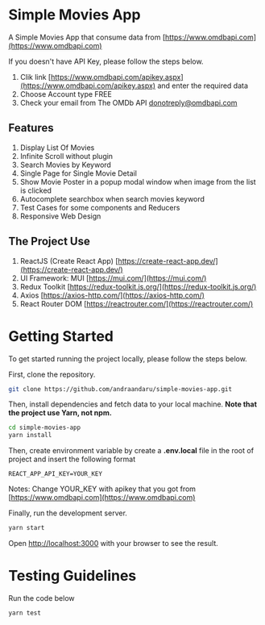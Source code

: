 # Simple Movies App

A Simple Movies App that consume data from [https://www.omdbapi.com](https://www.omdbapi.com)

If you doesn't have API Key, please follow the steps below.

1. Clik link [https://www.omdbapi.com/apikey.aspx](https://www.omdbapi.com/apikey.aspx) and enter the required data
2. Choose Account type FREE
3. Check your email from The OMDb API <donotreply@omdbapi.com>

## Features

1. Display List Of Movies
2. Infinite Scroll without plugin
3. Search Movies by Keyword
4. Single Page for Single Movie Detail
5. Show Movie Poster in a popup modal window when image from the list is clicked
6. Autocomplete searchbox when search movies keyword
7. Test Cases for some components and Reducers
8. Responsive Web Design

## The Project Use

1. ReactJS (Create React App) [https://create-react-app.dev/](https://create-react-app.dev/)
2. UI Framework: MUI [https://mui.com/](https://mui.com/)
3. Redux Toolkit [https://redux-toolkit.js.org/](https://redux-toolkit.js.org/)
4. Axios [https://axios-http.com/](https://axios-http.com/)
5. React Router DOM [https://reactrouter.com/](https://reactrouter.com/)

# Getting Started

To get started running the project locally, please follow the steps below.

First, clone the repository.

```bash
git clone https://github.com/andraandaru/simple-movies-app.git
```

Then, install dependencies and fetch data to your local machine. **Note that the project use Yarn, not npm.**

```bash
cd simple-movies-app
yarn install
```

Then, create environment variable by create a **.env.local** file in the root of project and insert the following format

```env
REACT_APP_API_KEY=YOUR_KEY
```

Notes: Change YOUR_KEY with apikey that you got from [https://www.omdbapi.com](https://www.omdbapi.com)

Finally, run the development server.

```bash
yarn start
```

Open [http://localhost:3000](http://localhost:3000) with your browser to see the result.

# Testing Guidelines

Run the code below

```bash
yarn test
```
